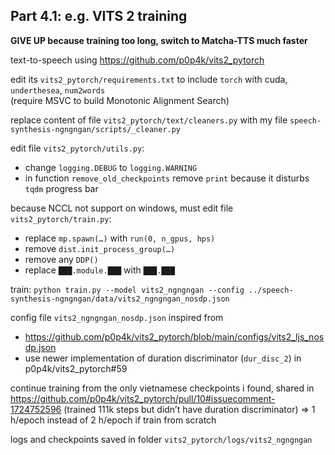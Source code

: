 ## Part 4.1: e.g. VITS 2 training

**GIVE UP because training too long, switch to Matcha-TTS much faster**

text-to-speech using https://github.com/p0p4k/vits2_pytorch

edit its `vits2_pytorch/requirements.txt` to include `torch` with cuda, `underthesea`, `num2words`<br />
(require MSVC to build Monotonic Alignment Search)

replace content of file `vits2_pytorch/text/cleaners.py` with my file `speech-synthesis-ngngngan/scripts/_cleaner.py`

edit file `vits2_pytorch/utils.py`:
- change `logging.DEBUG` to `logging.WARNING`
- in function `remove_old_checkpoints` remove `print` because it disturbs `tqdm` progress bar

because NCCL not support on windows, must edit file `vits2_pytorch/train.py`:
- replace `mp.spawn(…)` with `run(0, n_gpus, hps)`
- remove `dist.init_process_group(…)`
- remove any `DDP()`
- replace `███.module.███` with  `███.███`

train: `python train.py --model vits2_ngngngan --config ../speech-synthesis-ngngngan/data/vits2_ngngngan_nosdp.json`

config file `vits2_ngngngan_nosdp.json` inspired from
- https://github.com/p0p4k/vits2_pytorch/blob/main/configs/vits2_ljs_nosdp.json
- use newer implementation of duration discriminator (`dur_disc_2`) in p0p4k/vits2_pytorch#59

continue training from the only vietnamese checkpoints i found, shared in https://github.com/p0p4k/vits2_pytorch/pull/10#issuecomment-1724752596 (trained 111k steps but didn’t have duration discriminator) ⇒ 1 h/epoch instead of 2 h/epoch if train from scratch

logs and checkpoints saved in folder `vits2_pytorch/logs/vits2_ngngngan`
